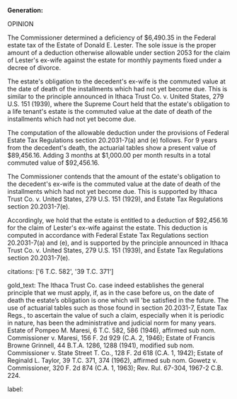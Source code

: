 **Generation:**



OPINION

The Commissioner determined a deficiency of $6,490.35 in the Federal estate tax of the Estate of Donald E. Lester. The sole issue is the proper amount of a deduction otherwise allowable under section 2053 for the claim of Lester's ex-wife against the estate for monthly payments fixed under a decree of divorce.

The estate's obligation to the decedent's ex-wife is the commuted value at the date of death of the installments which had not yet become due. This is similar to the principle announced in Ithaca Trust Co. v. United States, 279 U.S. 151 (1939), where the Supreme Court held that the estate's obligation to a life tenant's estate is the commuted value at the date of death of the installments which had not yet become due.

The computation of the allowable deduction under the provisions of Federal Estate Tax Regulations section 20.2031-7(a) and (e) follows. For 9 years from the decedent's death, the actuarial tables show a present value of $89,456.16. Adding 3 months at $1,000.00 per month results in a total commuted value of $92,456.16.

The Commissioner contends that the amount of the estate's obligation to the decedent's ex-wife is the commuted value at the date of death of the installments which had not yet become due. This is supported by Ithaca Trust Co. v. United States, 279 U.S. 151 (1929), and Estate Tax Regulations section 20.2031-7(e).

Accordingly, we hold that the estate is entitled to a deduction of $92,456.16 for the claim of Lester's ex-wife against the estate. This deduction is computed in accordance with Federal Estate Tax Regulations section 20.2031-7(a) and (e), and is supported by the principle announced in Ithaca Trust Co. v. United States, 279 U.S. 151 (1939), and Estate Tax Regulations section 20.2031-7(e).

citations: ['6 T.C. 582', '39 T.C. 371']

gold_text: The Ithaca Trust Co. case indeed establishes the general principle that we must apply, if, as in the case before us, on the date of death the estate’s obligation is one which will 'be satisfied in the future. The use of actuarial tables such as those found in section 20.2031-7, Estate Tax Regs., to ascertain the value of such a claim, especially when it is periodic in nature, has been the administrative and judicial norm for many years. Estate of Pompeo M. Maresi, 6 T.C. 582, 586 (1946), affirmed sub nom. Commissioner v. Maresi, 156 F. 2d 929 (C.A. 2, 1946); Estate of Francis Browne Grinnell, 44 B.T.A. 1286, 1288 (1941), modified sub nom. Commissioner v. State Street T. Co., 128 F. 2d 618 (C.A. 1, 1942); Estate of Reginald L. Taylor, 39 T.C. 371, 374 (1962), affirmed sub nom. Gowetz v. Commissioner, 320 F. 2d 874 (C.A. 1, 1963); Rev. Rul. 67-304, 1967-2 C.B. 224.

label: 